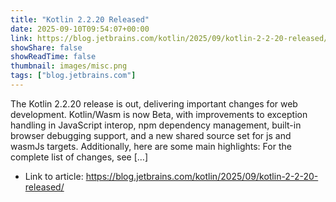 ```yaml
---
title: "Kotlin 2.2.20 Released"
date: 2025-09-10T09:54:07+00:00
link: https://blog.jetbrains.com/kotlin/2025/09/kotlin-2-2-20-released/
showShare: false
showReadTime: false
thumbnail: images/misc.png
tags: ["blog.jetbrains.com"]
---
```

The Kotlin 2.2.20 release is out, delivering important changes for web development. Kotlin/Wasm is now Beta, with improvements to exception handling in JavaScript interop, npm dependency management, built-in browser debugging support, and a new shared source set for js and wasmJs targets. Additionally, here are some main highlights: For the complete list of changes, see […]

- Link to article: https://blog.jetbrains.com/kotlin/2025/09/kotlin-2-2-20-released/